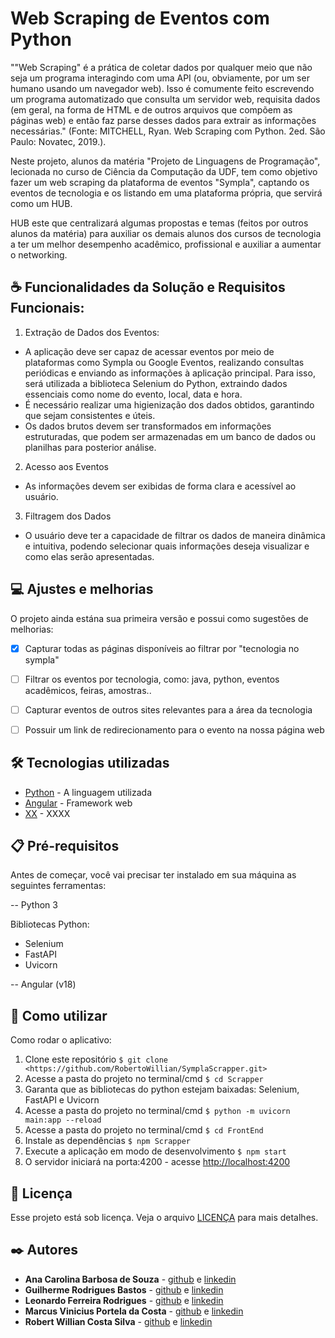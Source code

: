 # Web Scraping de Eventos com Python

""Web Scraping" é a prática de coletar dados por qualquer meio que não seja um programa interagindo com uma API (ou, obviamente, por um ser humano usando um navegador web). Isso é comumente feito escrevendo um programa automatizado que consulta um servidor web, requisita dados (em geral, na forma de HTML e de outros arquivos que compõem as páginas web) e então faz parse desses dados para extrair as informações necessárias." (Fonte: MITCHELL, Ryan. Web Scraping com Python. 2ed. São Paulo: Novatec, 2019.).

Neste projeto, alunos da matéria "Projeto de Linguagens de Programação", lecionada no curso de Ciência da Computação da UDF, tem como objetivo fazer um web scraping da plataforma de eventos "Sympla", captando os eventos de tecnologia e os listando em uma plataforma própria, que servirá como um HUB. 

HUB este que centralizará algumas propostas e temas (feitos por outros alunos da matéria) para auxiliar os demais alunos dos cursos de tecnologia a ter um melhor desempenho acadêmico, profissional e auxiliar a aumentar o networking.

## ☕ Funcionalidades da Solução e Requisitos Funcionais:
1. Extração de Dados dos Eventos:
* A aplicação deve ser capaz de acessar eventos por meio de plataformas como Sympla ou Google Eventos, realizando consultas periódicas e enviando as informações à aplicação principal. Para isso, será utilizada a biblioteca Selenium do Python, extraindo dados essenciais como nome do evento, local, data e hora.
* É necessário realizar uma higienização dos dados obtidos, garantindo que sejam consistentes e úteis.
* Os dados brutos devem ser transformados em informações estruturadas, que podem ser armazenadas em um banco de dados ou planilhas para posterior análise.

2. Acesso aos Eventos
* As informações devem ser exibidas de forma clara e acessível ao usuário.

3. Filtragem dos Dados
* O usuário deve ter a capacidade de filtrar os dados de maneira dinâmica e intuitiva, podendo selecionar quais informações deseja visualizar e como elas serão apresentadas.


## 💻 Ajustes e melhorias

O projeto ainda estána sua primeira versão e possui como sugestões de melhorias:

- [x] Capturar todas as páginas disponíveis ao filtrar por "tecnologia no sympla"
- [ ] Filtrar os eventos por tecnologia, como: java, python, eventos acadêmicos, feiras, amostras..
- [ ] Capturar eventos de outros sites relevantes para a área da tecnologia
- [ ] Possuir um link de redirecionamento para o evento na nossa página web


## 🛠️ Tecnologias utilizadas

* [Python](https://www.python.org/) - A linguagem utilizada
* [Angular](https://angular.dev/) - Framework web
* [XX](https://x.com/) - XXXX


## 📋 Pré-requisitos

Antes de começar, você vai precisar ter instalado em sua máquina as seguintes ferramentas:

-- Python 3

Bibliotecas Python:
* Selenium
* FastAPI
* Uvicorn
  
-- Angular (v18)


## 🚀 Como utilizar

Como rodar o aplicativo:
  
1. Clone este repositório `$ git clone <https://github.com/RobertoWillian/SymplaScrapper.git>`
2. Acesse a pasta do projeto no terminal/cmd `$ cd Scrapper`
3. Garanta que as bibliotecas do python estejam baixadas: Selenium, FastAPI e Uvicorn
4. Acesse a pasta do projeto no terminal/cmd `$ python -m uvicorn main:app --reload`
5. Acesse a pasta do projeto no terminal/cmd `$ cd FrontEnd`
6. Instale as dependências `$ npm Scrapper`
7. Execute a aplicação em modo de desenvolvimento `$ npm start`
8. O servidor iniciará na porta:4200 - acesse <http://localhost:4200>


## 📝 Licença

Esse projeto está sob licença. Veja o arquivo [LICENÇA](LICENSE.md) para mais detalhes.

## ✒️ Autores

* **Ana Carolina Barbosa de Souza** - [github](https://github.com/anacarolbs) e [linkedin](https://www.linkedin.com/in/anacarolbs/)
* **Guilherme Rodrigues Bastos** - [github](https://github.com/x) e [linkedin](https://github.com/x)
* **Leonardo Ferreira Rodrigues** - [github](https://github.com/x) e [linkedin](https://github.com/x)
* **Marcus Vinicius Portela da Costa** - [github](https://github.com/marcusportela) e [linkedin](https://www.linkedin.com/in/marcusportelamp/)
* **Robert Willian Costa Silva** - [github](https://github.com/RobertoWillian) e [linkedin](https://www.linkedin.com/in/robert-willian-costa-silva)


